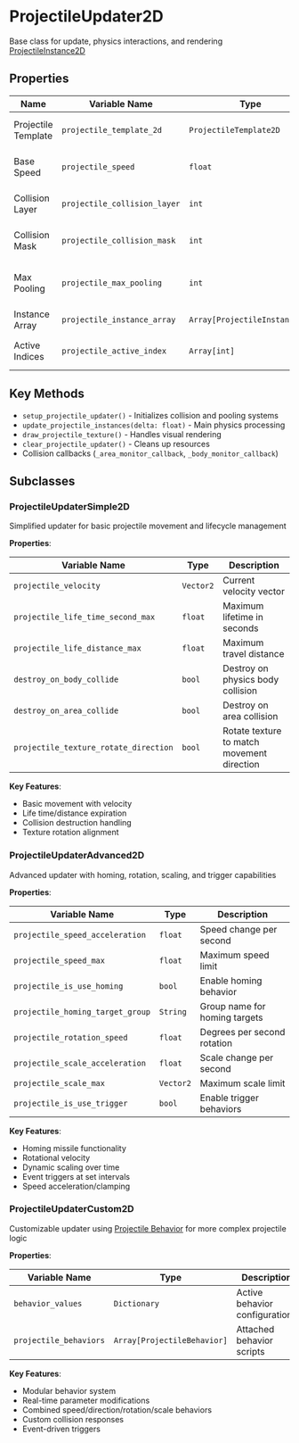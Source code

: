 # ProjectileUpdater2D 

Base class for update, physics interactions, and rendering [ProjectileInstance2D](/manual/projectile_instance.md)

## Properties

| Name | Variable Name | Type | Description |
|------|---------------|------|-------------|
| Projectile Template | `projectile_template_2d` | `ProjectileTemplate2D` | Associated template configuration |
| Base Speed | `projectile_speed` | `float` | Base movement speed |
| Collision Layer | `projectile_collision_layer` | `int` | Physics collision layer bits |
| Collision Mask | `projectile_collision_mask` | `int` | Physics collision mask bits |
| Max Pooling | `projectile_max_pooling` | `int` | Maximum pooled projectile instances |
| Instance Array | `projectile_instance_array` | `Array[ProjectileInstance2D]` | All pooled instances |
| Active Indices | `projectile_active_index` | `Array[int]` | Indices of active projectiles |

## Key Methods
- `setup_projectile_updater()` - Initializes collision and pooling systems  
- `update_projectile_instances(delta: float)` - Main physics processing
- `draw_projectile_texture()` - Handles visual rendering
- `clear_projectile_updater()` - Cleans up resources
- Collision callbacks (`_area_monitor_callback`, `_body_monitor_callback`)

## Subclasses

### ProjectileUpdaterSimple2D
Simplified updater for basic projectile movement and lifecycle management

**Properties**:

| Variable Name | Type | Description |
|---------------|------|-------------|
| `projectile_velocity` | `Vector2` | Current velocity vector |
| `projectile_life_time_second_max` | `float` | Maximum lifetime in seconds |
| `projectile_life_distance_max` | `float` | Maximum travel distance |
| `destroy_on_body_collide` | `bool` | Destroy on physics body collision |
| `destroy_on_area_collide` | `bool` | Destroy on area collision |
| `projectile_texture_rotate_direction` | `bool` | Rotate texture to match movement direction |

**Key Features**:
- Basic movement with velocity
- Life time/distance expiration
- Collision destruction handling
- Texture rotation alignment

### ProjectileUpdaterAdvanced2D
Advanced updater with homing, rotation, scaling, and trigger capabilities

**Properties**:

| Variable Name | Type | Description |
|---------------|------|-------------|
| `projectile_speed_acceleration` | `float` | Speed change per second |
| `projectile_speed_max` | `float` | Maximum speed limit |
| `projectile_is_use_homing` | `bool` | Enable homing behavior |
| `projectile_homing_target_group` | `String` | Group name for homing targets |
| `projectile_rotation_speed` | `float` | Degrees per second rotation |
| `projectile_scale_acceleration` | `float` | Scale change per second |
| `projectile_scale_max` | `Vector2` | Maximum scale limit |
| `projectile_is_use_trigger` | `bool` | Enable trigger behaviors |

**Key Features**:
- Homing missile functionality
- Rotational velocity
- Dynamic scaling over time
- Event triggers at set intervals
- Speed acceleration/clamping

### ProjectileUpdaterCustom2D
Customizable updater using [Projectile Behavior](manual/projectile_behaviors_overview.md) for more complex projectile logic

**Properties**:

| Variable Name | Type | Description |
|---------------|------|-------------|
| `behavior_values` | `Dictionary` | Active behavior configurations |
| `projectile_behaviors` | `Array[ProjectileBehavior]` | Attached behavior scripts |

**Key Features**:
- Modular behavior system
- Real-time parameter modifications
- Combined speed/direction/rotation/scale behaviors
- Custom collision responses
- Event-driven triggers
